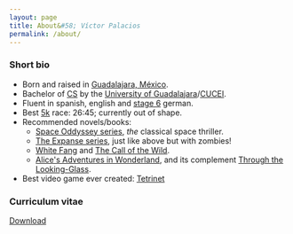 ```yaml
---
layout: page
title: About&#58; Víctor Palacios
permalink: /about/
---
```


### Short bio
* Born and raised in [Guadalajara, México](https://en.wikipedia.org/wiki/Guadalajara).
* Bachelor of [CS](https://en.wikipedia.org/wiki/Computer_science) by the [University of Guadalajara](http://www.udg.mx/)/[CUCEI](http://www.cucei.udg.mx/).
* Fluent in spanish, english and [stage 6](https://store.hipstery.com/blogs/news/7378688-the-8-stages-of-learning-german) german.
* Best [5k](http://www.c25k.com/) race: 26:45; currently out of shape.
* Recommended novels/books: 
	* [Space Oddyssey series](https://en.wikipedia.org/wiki/Space_Odyssey), _the_ classical space thriller.
	* [The Expanse series](https://en.wikipedia.org/wiki/The_Expanse_(novel_series)), just like above but with zombies!
	* [White Fang](https://en.wikipedia.org/wiki/White_Fang) and [The Call of the Wild](https://en.wikipedia.org/wiki/The_Call_of_the_Wild).
	* [Alice's Adventures in Wonderland](https://en.wikipedia.org/wiki/Alice%27s_Adventures_in_Wonderland), and its complement [Through the Looking-Glass](https://en.wikipedia.org/wiki/Through_the_Looking-Glass).
* Best video game ever created: [Tetrinet](http://tetrinet.info/)

### Curriculum vitae

[Download](/files/Victor_Palacios_CV.pdf)

